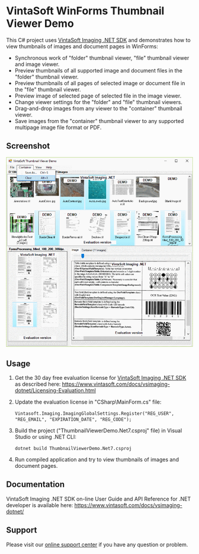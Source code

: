# VintaSoft WinForms Thumbnail Viewer Demo

This C# project uses <a href="https://www.vintasoft.com/vsimaging-dotnet-index.html">VintaSoft Imaging .NET SDK</a> and demonstrates how to view thumbnails of images and document pages in WinForms:
* Synchronous work of "folder" thumbnail viewer, "file" thumbnail viewer and image viewer.
* Preview thumbnails of all supported image and document files in the "folder" thumbnail viewer.
* Preview thumbnails of all pages of selected image or document file in the "file" thumbnail viewer.
* Preview image of selected page of selected file in the image viewer.
* Change viewer settings for the "folder" and "file" thumbnail viewers.
* Drag-and-drop images from any viewer to the "container" thumbnail viewer.
* Save images from the "container" thumbnail viewer to any supported multipage image file format or PDF.


## Screenshot
<img src="vintasoft-thumbnail-viewer-demo.png" title="VintaSoft Thumbnail Viewer Demo">


## Usage
1. Get the 30 day free evaluation license for <a href="https://www.vintasoft.com/vsimaging-dotnet-index.html" target="_blank">VintaSoft Imaging .NET SDK</a> as described here: <a href="https://www.vintasoft.com/docs/vsimaging-dotnet/Licensing-Evaluation.html" target="_blank">https://www.vintasoft.com/docs/vsimaging-dotnet/Licensing-Evaluation.html</a>

2. Update the evaluation license in "CSharp\MainForm.cs" file:
   ```
   Vintasoft.Imaging.ImagingGlobalSettings.Register("REG_USER", "REG_EMAIL", "EXPIRATION_DATE", "REG_CODE");
   ```

3. Build the project ("ThumbnailViewerDemo.Net7.csproj" file) in Visual Studio or using .NET CLI:
   ```
   dotnet build ThumbnailViewerDemo.Net7.csproj
   ```

4. Run compiled application and try to view thumbnails of images and document pages.


## Documentation
VintaSoft Imaging .NET SDK on-line User Guide and API Reference for .NET developer is available here: https://www.vintasoft.com/docs/vsimaging-dotnet/


## Support
Please visit our <a href="https://myaccount.vintasoft.com/">online support center</a> if you have any question or problem.
